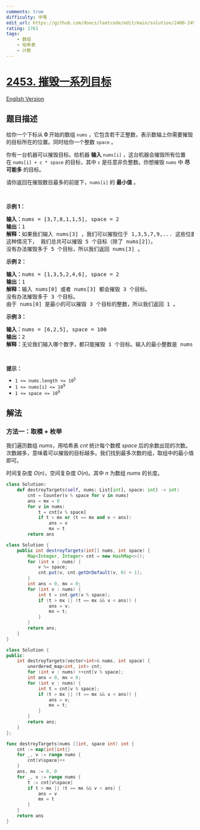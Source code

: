 ```yaml
---
comments: true
difficulty: 中等
edit_url: https://github.com/doocs/leetcode/edit/main/solution/2400-2499/2453.Destroy%20Sequential%20Targets/README.md
rating: 1761
tags:
    - 数组
    - 哈希表
    - 计数
---
```


# [2453. 摧毁一系列目标](https://leetcode.cn/problems/destroy-sequential-targets)

[English Version](/solution/2400-2499/2453.Destroy%20Sequential%20Targets/README_EN.md)

## 题目描述

<!-- 这里写题目描述 -->

<p>给你一个下标从 <strong>0</strong>&nbsp;开始的数组&nbsp;<code>nums</code>&nbsp;，它包含若干正整数，表示数轴上你需要摧毁的目标所在的位置。同时给你一个整数&nbsp;<code>space</code>&nbsp;。</p>

<p>你有一台机器可以摧毁目标。给机器 <strong>输入</strong>&nbsp;<code>nums[i]</code>&nbsp;，这台机器会摧毁所有位置在&nbsp;<code>nums[i] + c * space</code>&nbsp;的目标，其中&nbsp;<code>c</code>&nbsp;是任意非负整数。你想摧毁&nbsp;<code>nums</code>&nbsp;中 <strong>尽可能多</strong>&nbsp;的目标。</p>

<p>请你返回在摧毁数目最多的前提下，<code>nums[i]</code>&nbsp;的 <strong>最小值</strong>&nbsp;。</p>

<p>&nbsp;</p>

<p><strong>示例 1：</strong></p>

<pre><b>输入：</b>nums = [3,7,8,1,1,5], space = 2
<b>输出：</b>1
<b>解释：</b>如果我们输入 nums[3] ，我们可以摧毁位于 1,3,5,7,9,... 这些位置的目标。
这种情况下， 我们总共可以摧毁 5 个目标（除了 nums[2]）。
没有办法摧毁多于 5 个目标，所以我们返回 nums[3] 。
</pre>

<p><strong>示例 2：</strong></p>

<pre><b>输入：</b>nums = [1,3,5,2,4,6], space = 2
<b>输出：</b>1
<b>解释：</b>输入 nums[0] 或者 nums[3] 都会摧毁 3 个目标。
没有办法摧毁多于 3 个目标。
由于 nums[0] 是最小的可以摧毁 3 个目标的整数，所以我们返回 1 。
</pre>

<p><strong>示例 3：</strong></p>

<pre><b>输入：</b>nums = [6,2,5], space = 100
<b>输出：</b>2
<b>解释：</b>无论我们输入哪个数字，都只能摧毁 1 个目标。输入的最小整数是 nums[1] 。
</pre>

<p>&nbsp;</p>

<p><strong>提示：</strong></p>

<ul>
	<li><code>1 &lt;= nums.length &lt;= 10<sup>5</sup></code></li>
	<li><code>1 &lt;= nums[i] &lt;= 10<sup>9</sup></code></li>
	<li><code>1 &lt;= space &lt;=&nbsp;10<sup>9</sup></code></li>
</ul>

## 解法

### 方法一：取模 + 枚举

我们遍历数组 $nums$，用哈希表 $cnt$ 统计每个数模 $space$ 后的余数出现的次数。次数越多，意味着可以摧毁的目标越多。我们找到最多次数的组，取组中的最小值即可。

时间复杂度 $O(n)$，空间复杂度 $O(n)$。其中 $n$ 为数组 $nums$ 的长度。

<!-- tabs:start -->

```python
class Solution:
    def destroyTargets(self, nums: List[int], space: int) -> int:
        cnt = Counter(v % space for v in nums)
        ans = mx = 0
        for v in nums:
            t = cnt[v % space]
            if t > mx or (t == mx and v < ans):
                ans = v
                mx = t
        return ans
```

```java
class Solution {
    public int destroyTargets(int[] nums, int space) {
        Map<Integer, Integer> cnt = new HashMap<>();
        for (int v : nums) {
            v %= space;
            cnt.put(v, cnt.getOrDefault(v, 0) + 1);
        }
        int ans = 0, mx = 0;
        for (int v : nums) {
            int t = cnt.get(v % space);
            if (t > mx || (t == mx && v < ans)) {
                ans = v;
                mx = t;
            }
        }
        return ans;
    }
}
```

```cpp
class Solution {
public:
    int destroyTargets(vector<int>& nums, int space) {
        unordered_map<int, int> cnt;
        for (int v : nums) ++cnt[v % space];
        int ans = 0, mx = 0;
        for (int v : nums) {
            int t = cnt[v % space];
            if (t > mx || (t == mx && v < ans)) {
                ans = v;
                mx = t;
            }
        }
        return ans;
    }
};
```

```go
func destroyTargets(nums []int, space int) int {
	cnt := map[int]int{}
	for _, v := range nums {
		cnt[v%space]++
	}
	ans, mx := 0, 0
	for _, v := range nums {
		t := cnt[v%space]
		if t > mx || (t == mx && v < ans) {
			ans = v
			mx = t
		}
	}
	return ans
}
```

<!-- tabs:end -->

<!-- end -->
